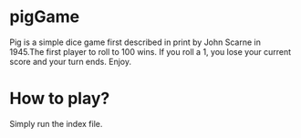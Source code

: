 # pigGame
Pig is a simple dice game first described in print by John Scarne in 1945.The first player to roll to 100 wins. If you roll a 1, you lose your current score and your turn ends. Enjoy.

# How to play?
Simply run the index file.

